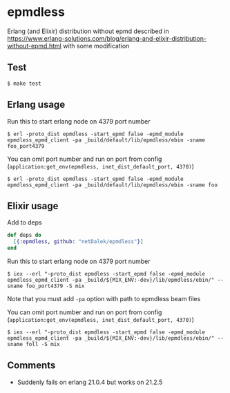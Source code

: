 epmdless
=====

Erlang (and Elixir) distribution without epmd described in https://www.erlang-solutions.com/blog/erlang-and-elixir-distribution-without-epmd.html with some modification

Test
-----

    $ make test

Erlang usage
-----

Run this to start erlang node on 4379 port number

    $ erl -proto_dist epmdless -start_epmd false -epmd_module epmdless_epmd_client -pa _build/default/lib/epmdless/ebin -sname foo_port4379

You can omit port number and run on port from config (`application:get_env(epmdless, inet_dist_default_port, 4370)`)

    $ erl -proto_dist epmdless -start_epmd false -epmd_module epmdless_epmd_client -pa _build/default/lib/epmdless/ebin -sname foo

Elixir usage
-----

Add to deps

```elixir
def deps do
  [{:epmdless, github: "netDalek/epmdless"}]
end
```

Run this to start erlang node on 4379 port number

    $ iex --erl "-proto_dist epmdless -start_epmd false -epmd_module epmdless_epmd_client -pa _build/${MIX_ENV:-dev}/lib/epmdless/ebin/" --sname foo_port4379 -S mix

Note that you must add `-pa` option with path to epmdless beam files

You can omit port number and run on port from config (`application:get_env(epmdless, inet_dist_default_port, 4370)`)

    $ iex --erl "-proto_dist epmdless -start_epmd false -epmd_module epmdless_epmd_client -pa _build/${MIX_ENV:-dev}/lib/epmdless/ebin/" --sname foll -S mix

Comments
-----

* Suddenly fails on erlang 21.0.4 but works on 21.2.5



